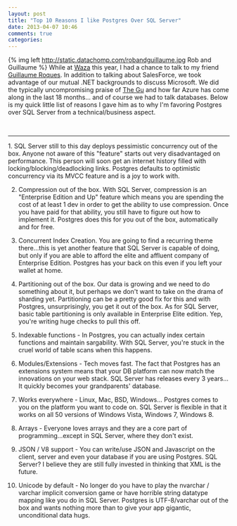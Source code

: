 ```yaml
---
layout: post
title: "Top 10 Reasons I like Postgres Over SQL Server"
date: 2013-04-07 10:46
comments: true
categories: 
---
```

{% img left http://static.datachomp.com/robandguillaume.jpg Rob and Guillaume %}
While at [Waza][1] this year, I had a chance to talk to my friend [Guillaume Roques][2]. In addition to talking about SalesForce, we took advantage of our mutual .NET backgrounds to discuss Microsoft. We did the typically uncompromising praise of [The Gu][3] and how far Azure has come along in the last 18 months... and of course we had to talk databases. Below is my quick little list of reasons I gave him as to why I'm favoring Postgres over SQL Server from a technical/business aspect.
  
<br />
  
<hr />
1. SQL Server still to this day deploys pessimistic concurrency out of the box. Anyone not aware of this "feature" starts out very disadvantaged on performance. This person will soon get an internet history filled with locking/blocking/deadlocking links. Postgres defaults to optimistic concurrency via its MVCC feature and is a joy to work with.

2. Compression out of the box. With SQL Server, compression is an "Enterprise Edition and Up" feature which means you are spending the cost of at least 1 dev in order to get the ability to use compression. Once you have paid for that ability, you still have to figure out how to implement it. Postgres does this for you out of the box, automatically and for free.

3. Concurrent Index Creation. You are going to find a recurring theme there...this is yet another feature that SQL Server is capable of doing, but only if you are able to afford the elite and affluent company of Enterprise Edition. Postgres has your back on this even if you left your wallet at home.

4. Partitioning out of the box. Our data is growing and we need to do something about it, but perhaps we don't want to take on the drama of sharding yet. Partitioning can be a pretty good fix for this and with Postgres, unsurprisingly, you get it out of the box. As for SQL Server, basic table partitioning is only available in Enterprise Elite edition. Yep, you're writing huge checks to pull this off.

5. Indexable functions - In Postgres, you can actually index certain functions and maintain sargability.  With SQL Server, you're stuck in the cruel world of table scans when this happens.

6. Modules/Extensions - Tech moves fast. The fact that Postgres has an extensions system means that your DB platform can now match the innovations on your web stack. SQL Server has releases every 3 years... It quickly becomes your grandparents' database.

7. Works everywhere - Linux, Mac, BSD, Windows... Postgres comes to you on the platform you want to code on. SQL Server is flexible in that it works on all 50 versions of Windows Vista, Windows 7, Windows 8. 

8. Arrays - Everyone loves arrays and they are a core part of programming...except in SQL Server, where they don't exist.

9. JSON / V8 support - You can write/use JSON and Javascript on the client, server and even your database if you are using Postgres. SQL Server? I believe they are still fully invested in thinking that XML is the future.

10. Unicode by default - No longer do you have to play the nvarchar / varchar implicit conversion game or have horrible string datatype mapping like you do in SQL Server. Postgres is UTF-8/varchar out of the box and wants nothing more than to give your app gigantic, unconditional data hugs.

[1]: http://waza.heroku.com/2013/
[2]: http://twitter.com/groques/
[3]: http://en.wikipedia.org/wiki/Scott_Guthrie